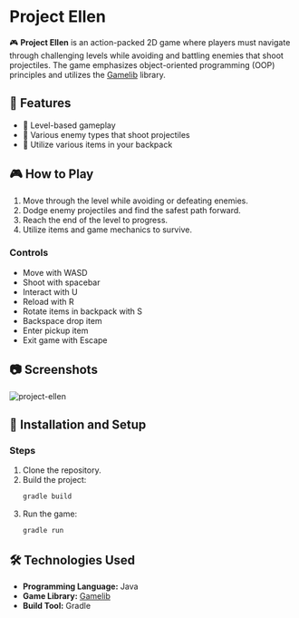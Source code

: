 # **Project Ellen**

🎮 **Project Ellen** is an action-packed 2D game where players must navigate through challenging levels while avoiding and battling enemies that shoot projectiles. The game emphasizes object-oriented programming (OOP) principles and utilizes the [Gamelib](https://pages.kpi.fei.tuke.sk/kpi/objektove-programovanie/gamelib/) library.

## 📌 **Features**
- 🎯 Level-based gameplay
- 🏹 Various enemy types that shoot projectiles
- 🔄 Utilize various items in your backpack


## 🎮 **How to Play**
1. Move through the level while avoiding or defeating enemies.
2. Dodge enemy projectiles and find the safest path forward.
3. Reach the end of the level to progress.
4. Utilize items and game mechanics to survive.

### **Controls**
- Move with WASD
- Shoot with spacebar
- Interact with U
- Reload with R
- Rotate items in backpack with S
- Backspace drop item
- Enter pickup item
- Exit game with Escape

## 📷 **Screenshots**
![project-ellen](https://github.com/user-attachments/assets/8e367660-3013-428a-8d54-3115feb907b0)


## 🚀 **Installation and Setup**

### **Steps**
1. Clone the repository.
2. Build the project:
   ```bash
   gradle build
   ```
3. Run the game:
   ```bash
   gradle run
   ```

## 🛠 **Technologies Used**
- **Programming Language:** Java
- **Game Library:** [Gamelib](https://pages.kpi.fei.tuke.sk/kpi/objektove-programovanie/gamelib/)
- **Build Tool:** Gradle

